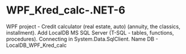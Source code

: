 # WPF_Kred_calc-.NET-6
WPF project - Credit calculator (real estate, auto) (annuity, the classics, installment).
Add LocalDB MS SQL Server (T-SQL - tables, functions, procedures). Сonnecting in System.Data.SqlClient.
Name DB - LocalDB_WPF_Kred_calc
